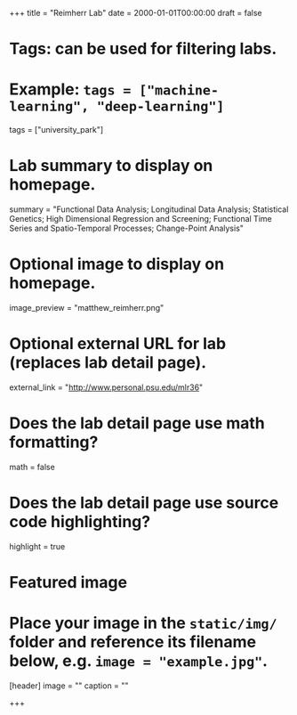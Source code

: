+++
title = "Reimherr Lab"
date = 2000-01-01T00:00:00
draft = false

# Tags: can be used for filtering labs.
# Example: `tags = ["machine-learning", "deep-learning"]`
tags = ["university_park"]

# Lab summary to display on homepage.
summary = "Functional Data Analysis; Longitudinal Data Analysis; Statistical Genetics; High Dimensional Regression and Screening; Functional Time Series and Spatio-Temporal Processes; Change-Point Analysis"

# Optional image to display on homepage.
image_preview = "matthew_reimherr.png"

# Optional external URL for lab (replaces lab detail page).
external_link = "http://www.personal.psu.edu/mlr36"

# Does the lab detail page use math formatting?
math = false

# Does the lab detail page use source code highlighting?
highlight = true

# Featured image
# Place your image in the `static/img/` folder and reference its filename below, e.g. `image = "example.jpg"`.
[header]
image = ""
caption = ""

+++
